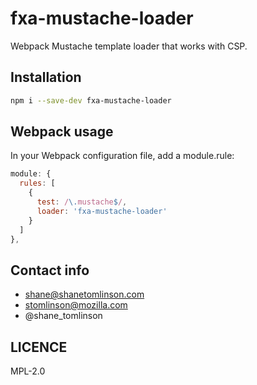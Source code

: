 # fxa-mustache-loader

Webpack Mustache template loader that works with CSP.

## Installation

```bash
npm i --save-dev fxa-mustache-loader
```

## Webpack usage

In your Webpack configuration file, add a module.rule:

```js
module: {
  rules: [
    {
      test: /\.mustache$/,
      loader: 'fxa-mustache-loader'
    }
  ]
},
```

## Contact info
* shane@shanetomlinson.com
* stomlinson@mozilla.com
* @shane_tomlinson

## LICENCE

MPL-2.0